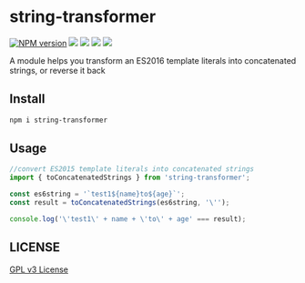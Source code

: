 string-transformer
================

[![NPM version][npm-image]][npm-url]
![][travis-url]
![][david-url]
![][dt-url]
![][license-url]

A module helps you transform an ES2016 template literals into concatenated strings, or reverse it back

## Install

```bash
npm i string-transformer
```

## Usage

```typescript
//convert ES2015 template literals into concatenated strings
import { toConcatenatedStrings } from 'string-transformer';

const es6string = '`test1${name}to${age}`';
const result = toConcatenatedStrings(es6string, '\'');

console.log('\'test1\' + name + \'to\' + age' === result);
```



## LICENSE ##

[GPL v3 License](https://raw.githubusercontent.com/leftstick/string-transformer/master/LICENSE)


[npm-url]: https://npmjs.org/package/string-transformer
[npm-image]: https://badge.fury.io/js/string-transformer.png
[travis-url]:https://api.travis-ci.org/leftstick/string-transformer.svg?branch=master
[david-url]: https://david-dm.org/leftstick/string-transformer.png
[dt-url]:https://img.shields.io/npm/dt/string-transformer.svg
[license-url]:https://img.shields.io/npm/l/string-transformer.svg
